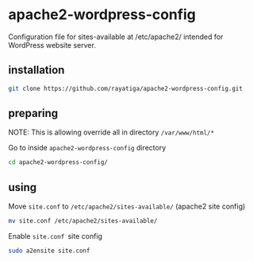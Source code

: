 # apache2-wordpress-config

Configuration file for sites-available at /etc/apache2/ intended for WordPress website server.

## installation

```bash
git clone https://github.com/rayatiga/apache2-wordpress-config.git
```

## preparing

NOTE: This is allowing override all in directory `/var/www/html/*`

Go to inside `apache2-wordpress-config` directory

```bash
cd apache2-wordpress-config/
```

## using

Move `site.conf` to `/etc/apache2/sites-available/` (apache2 site config)

```bash
mv site.conf /etc/apache2/sites-available/
```

Enable `site.conf `site config

```bash
sudo a2ensite site.conf
```

